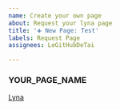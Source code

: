```yaml
---
name: Create your own page
about: Request your lyna page
title: '➕ New Page: Test'
labels: Request Page
assignees: LeGitHubDeTai

---
```



### YOUR_PAGE_NAME
[Lyna](https://lyna.ga/)